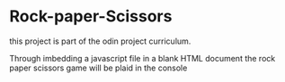 # Rock-paper-Scissors

this project is part of the odin project curriculum.

Through imbedding a javascript file in a blank HTML document the rock paper scissors game will be plaid in the console